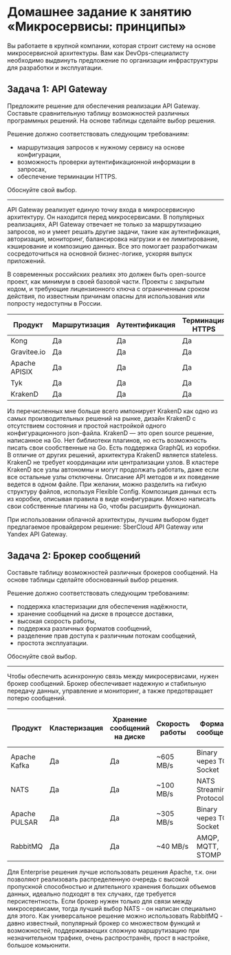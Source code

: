 
# Домашнее задание к занятию «Микросервисы: принципы»

Вы работаете в крупной компании, которая строит систему на основе микросервисной архитектуры.
Вам как DevOps-специалисту необходимо выдвинуть предложение по организации инфраструктуры для разработки и эксплуатации.

## Задача 1: API Gateway 

Предложите решение для обеспечения реализации API Gateway. Составьте сравнительную таблицу возможностей различных программных решений. На основе таблицы сделайте выбор решения.

Решение должно соответствовать следующим требованиям:
- маршрутизация запросов к нужному сервису на основе конфигурации,
- возможность проверки аутентификационной информации в запросах,
- обеспечение терминации HTTPS.

Обоснуйте свой выбор.

-------

API Gateway реализует единую точку входа в микросервисную архитектуру. Он находится перед микросервисами. В популярных реализациях, API Gateway отвечает не только за маршрутизацию запросов, но и умеет решать другие задачи, такие как аутентификация, авторизация, мониторинг, балансировка нагрузки и ее лимитирование, кэширование и композицию данных. Все это помогает разработчикам сосредоточиться на основной бизнес-логике, ускоряя выпуск приложений.

В современных российских реалиях это должен быть open-source проект, как минимум в своей базовой части. Проекты с закрытым кодом, и требующие лицензионного ключа с ограниченным сроком действия, по известным причинам опасны для использования или попросту недоступны в России.

| Продукт | Маршрутизация | Аутентификация | Терминация HTTPS |
|---|---|---|---|
| Kong | Да | Да | Да |
| Gravitee.io | Да | Да | Да |
| Apache APISIX | Да | Да | Да |
| Tyk | Да | Да | Да |
| KrakenD | Да | Да | Да |

Из перечисленных мне больше всего импонирует KrakenD как одно из самых производительных решений на рынке, дизайн KrakenD с отсутствием состояния и простой настройкой одного конфигурационного json-файла.
KrakenD —  это open source решение, написанное на Go. Нет библиотеки плагинов, но есть возможность писать свои сообственные на Go. Есть поддержка GraphQL из коробки.
В отличие от других решений, архитектура KrakenD является stateless. KrakenD не требует координации или централизации узлов. В кластере KrakenD все узлы автономны и могут продолжать работать, даже если все остальные узлы отключены. Описание API методов и их поведение ведется в одном файле. При желании, можно разделить на гибкую структуру файлов, используя Flexible Config.
Композиция данных есть из коробки, описывая правила в виде конфигурации. Можно написать свои собственные плагины на Go, чтобы расширить функционал.

При использовании облачной архитектуры, лучшим выбором будет предлагаемое провайдером решение: SberCloud API Gateway или Yandex API Gateway.


## Задача 2: Брокер сообщений

Составьте таблицу возможностей различных брокеров сообщений. На основе таблицы сделайте обоснованный выбор решения.

Решение должно соответствовать следующим требованиям:
- поддержка кластеризации для обеспечения надёжности,
- хранение сообщений на диске в процессе доставки,
- высокая скорость работы,
- поддержка различных форматов сообщений,
- разделение прав доступа к различным потокам сообщений,
- простота эксплуатации.

Обоснуйте свой выбор.

-------

Чтобы обеспечить асинхронную связь между микросервисами, нужен брокер сообщений. Брокер обеспечивает надежную и стабильную передачу данных, управление и мониторинг, а также предотвращает потерю сообщений. 

| Продукт | Кластеризация | Хранение сообщений на диске | Скорость работы | Форматы сообщений | Разделение прав доступа на потоки | Простота эксплуатации |
|---|---|---|---|---|---|---|
| Apache Kafka | Да | Да | ~605 MB/s | Binary через TCP Socket | Да | Сложно |
| NATS | Да | Да | ~100 MB/s | NATS Streaming Protocol | Да | Просто |
| Apache PULSAR | Да | Да | ~305 MB/s | Binary через TCP Socket | Да | Сложно |
| RabbitMQ | Да | Да | ~40 MB/s | AMQP, MQTT, STOMP | Да | Просто |

Для Enterprise решения лучше использовать решения Apache, т.к. они позволяют реализовать распределенную очередь с высокой пропускной способностью и длительного хранения больших объемов данных, идеально подходят в тех случаях, где требуется персистентность. Если брокер нужен только для связи между микросервисами, тогда лучший выбор NATS - он написан специально для этого. Как универсальное решение можно использовать RabbitMQ - давно известный, популярный брокер со множеством функций и возможностей, поддерживающих сложную маршрутизацию при незначительном трафике, очень распространён, прост в настройке, большое комьюнити.

